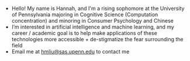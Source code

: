 - Hello! My name is Hannah, and I'm a rising sophomore at the University of Pennsylvania majoring in Cognitive Science (Computation concentration) and minoring in Consumer Psychology and Chinese
- I’m interested in artificial intelligence and machine learning, and my career / academic goal is to help make applications of these technologies more accessible + de-stigmatize the fear surrounding the field
- Email me at hmliu@sas.upenn.edu to contact me

<!---
hannahmliu02/hannahmliu02 is a ✨ special ✨ repository because its `README.md` (this file) appears on your GitHub profile.
You can click the Preview link to take a look at your changes.
--->
